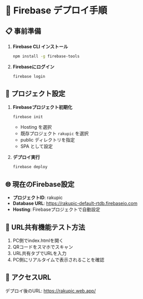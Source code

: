 # 🚀 Firebase デプロイ手順

## 📋 事前準備
1. **Firebase CLI インストール**
   ```bash
   npm install -g firebase-tools
   ```

2. **Firebaseにログイン**
   ```bash
   firebase login
   ```

## 🔧 プロジェクト設定
1. **Firebaseプロジェクト初期化**
   ```bash
   firebase init
   ```
   - Hosting を選択
   - 既存プロジェクト `rakupic` を選択
   - public ディレクトリを指定
   - SPA として設定

2. **デプロイ実行**
   ```bash
   firebase deploy
   ```

## 🌐 現在のFirebase設定
- **プロジェクトID**: rakupic
- **Database URL**: https://rakupic-default-rtdb.firebaseio.com
- **Hosting**: Firebaseプロジェクトで自動設定

## 📱 URL共有機能テスト方法
1. PC側でindex.htmlを開く
2. QRコードをスマホでスキャン
3. URL共有タブでURLを入力
4. PC側にリアルタイムで表示されることを確認

## 🔗 アクセスURL
デプロイ後のURL: https://rakupic.web.app/
